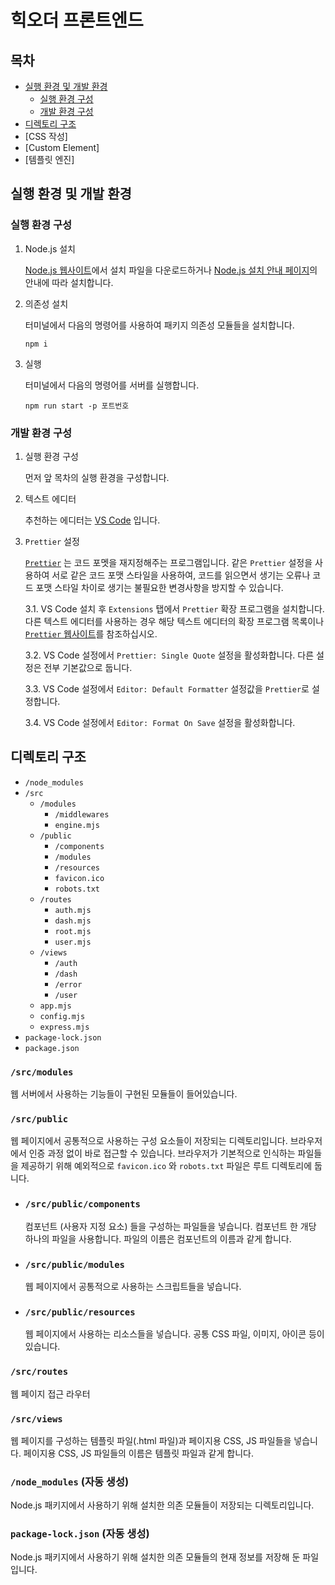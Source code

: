 # 힉오더 프론트엔드

## 목차

- [실행 환경 및 개발 환경](#실행-환경-및-개발-환경)
  - [실행 환경 구성](#실행-환경-구성)
  - [개발 환경 구성](#개발-환경-구성)
- [디렉토리 구조](#디렉토리-구조)
- [CSS 작성]
- [Custom Element]
- [템플릿 엔진]

## 실행 환경 및 개발 환경

### 실행 환경 구성

1. Node.js 설치

   [Node.js 웹사이트](https://nodejs.org/)에서 설치 파일을 다운로드하거나 [Node.js 설치 안내 페이지](https://nodejs.org/en/download/package-manager)의 안내에 따라 설치합니다.

2. 의존성 설치

   터미널에서 다음의 명령어를 사용하여 패키지 의존성 모듈들을 설치합니다.

   ```
   npm i
   ```

3. 실행

   터미널에서 다음의 명령어를 서버를 실행합니다.

   ```
   npm run start -p 포트번호
   ```

### 개발 환경 구성

1. 실행 환경 구성

   먼저 앞 목차의 실행 환경을 구성합니다.

2. 텍스트 에디터

   추천하는 에디터는 [VS Code](https://code.visualstudio.com/) 입니다.

3. `Prettier` 설정

   [`Prettier`](https://prettier.io/) 는 코드 포멧을 재지정해주는 프로그램입니다. 같은 `Prettier` 설정을 사용하여 서로 같은 코드 포맷 스타일을 사용하여, 코드를 읽으면서 생기는 오류나 코드 포맷 스타일 차이로 생기는 불필요한 변경사항을 방지할 수 있습니다.

   3.1. VS Code 설치 후 `Extensions` 탭에서 `Prettier` 확장 프로그램을 설치합니다. 다른 텍스트 에디터를 사용하는 경우 해당 텍스트 에디터의 확장 프로그램 목록이나 [`Prettier` 웹사이트](https://prettier.io/)를 참조하십시오.

   3.2. VS Code 설정에서 `Prettier: Single Quote` 설정을 활성화합니다. 다른 설정은 전부 기본값으로 둡니다.

   3.3. VS Code 설정에서 `Editor: Default Formatter` 설정값을 `Prettier`로 설정합니다.

   3.4. VS Code 설정에서 `Editor: Format On Save` 설정을 활성화합니다.

## 디렉토리 구조

- `/node_modules`
- `/src`
  - `/modules`
    - `/middlewares`
    - `engine.mjs`
  - `/public`
    - `/components`
    - `/modules`
    - `/resources`
    - `favicon.ico`
    - `robots.txt`
  - `/routes`
    - `auth.mjs`
    - `dash.mjs`
    - `root.mjs`
    - `user.mjs`
  - `/views`
    - `/auth`
    - `/dash`
    - `/error`
    - `/user`
  - `app.mjs`
  - `config.mjs`
  - `express.mjs`
- `package-lock.json`
- `package.json`

### `/src/modules`

웹 서버에서 사용하는 기능들이 구현된 모듈들이 들어있습니다.

### `/src/public`

웹 페이지에서 공통적으로 사용하는 구성 요소들이 저장되는 디렉토리입니다. 브라우저에서 인증 과정 없이 바로 접근할 수 있습니다. 브라우저가 기본적으로 인식하는 파일들을 제공하기 위해 예외적으로 `favicon.ico` 와 `robots.txt` 파일은 루트 디렉토리에 둡니다.

- ### `/src/public/components`

  컴포넌트 (사용자 지정 요소) 들을 구성하는 파일들을 넣습니다. 컴포넌트 한 개당 하나의 파일을 사용합니다. 파일의 이름은 컴포넌트의 이름과 같게 합니다.

- ### `/src/public/modules`

  웹 페이지에서 공통적으로 사용하는 스크립트들을 넣습니다.

- ### `/src/public/resources`

  웹 페이지에서 사용하는 리소스들을 넣습니다. 공통 CSS 파일, 이미지, 아이콘 등이 있습니다.

### `/src/routes`

웹 페이지 접근 라우터

### `/src/views`

웹 페이지를 구성하는 템플릿 파일(.html 파일)과 페이지용 CSS, JS 파일들을 넣습니다. 페이지용 CSS, JS 파일들의 이름은 템플릿 파일과 같게 합니다.

### `/node_modules` (자동 생성)

Node.js 패키지에서 사용하기 위해 설치한 의존 모듈들이 저장되는 디렉토리입니다.

### `package-lock.json` (자동 생성)

Node.js 패키지에서 사용하기 위해 설치한 의존 모듈들의 현재 정보를 저장해 둔 파일입니다.
